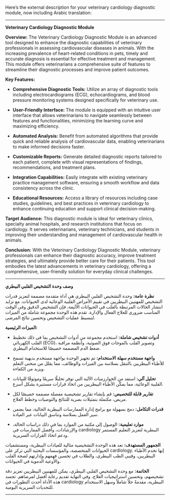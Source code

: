 Here’s the external description for your veterinary cardiology diagnostic module, now including Arabic translation:

---

**Veterinary Cardiology Diagnostic Module**

**Overview:**
The Veterinary Cardiology Diagnostic Module is an advanced tool designed to enhance the diagnostic capabilities of veterinary professionals in assessing cardiovascular diseases in animals. With the increasing prevalence of heart-related conditions in pets, timely and accurate diagnosis is essential for effective treatment and management. This module offers veterinarians a comprehensive suite of features to streamline their diagnostic processes and improve patient outcomes.

**Key Features:**

- **Comprehensive Diagnostic Tools:** 
  Utilize an array of diagnostic tools including electrocardiograms (ECG), echocardiograms, and blood pressure monitoring systems designed specifically for veterinary use.

- **User-Friendly Interface:**
  The module is equipped with an intuitive user interface that allows veterinarians to navigate seamlessly between features and functionalities, minimizing the learning curve and maximizing efficiency.

- **Automated Analysis:**
  Benefit from automated algorithms that provide quick and reliable analysis of cardiovascular data, enabling veterinarians to make informed decisions faster.

- **Customizable Reports:**
  Generate detailed diagnostic reports tailored to each patient, complete with visual representations of findings, recommendations, and treatment plans.

- **Integration Capabilities:**
  Easily integrate with existing veterinary practice management software, ensuring a smooth workflow and data consistency across the clinic.

- **Educational Resources:**
  Access a library of resources including case studies, guidelines, and best practices in veterinary cardiology to enhance continuing education and support clinical decision-making.

**Target Audience:**
This diagnostic module is ideal for veterinary clinics, specialty animal hospitals, and research institutions that focus on cardiology. It serves veterinarians, veterinary technicians, and students in improving their understanding and management of cardiovascular health in animals.

**Conclusion:**
With the Veterinary Cardiology Diagnostic Module, veterinary professionals can enhance their diagnostic accuracy, improve treatment strategies, and ultimately provide better care for their patients. This tool embodies the latest advancements in veterinary cardiology, offering a comprehensive, user-friendly solution for everyday clinical challenges.

---

**وصف وحدة التشخيص القلبي البيطري**

**نظرة عامة:**
وحدة التشخيص القلبي البيطري هي أداة متقدمة مصممة لتعزيز قدرات التشخيص للمهنيين البيطريين في تقييم الأمراض القلبية الوعائية لدى الحيوانات. مع تزايد انتشار الحالات المرتبطة بالقلب في الحيوانات الأليفة، فإن التشخيص الدقيق وفي الوقت المناسب ضروري للعلاج الفعال والإدارة. تقدم هذه الوحدة مجموعة شاملة من الميزات لتبسيط عمليات التشخيص وتحسين نتائج المرضى.

**الميزات الرئيسية:**

- **أدوات تشخيص شاملة:** 
  استخدم مجموعة من أدوات التشخيص بما في ذلك تخطيط القلب الكهربائي (ECG)، وتصوير القلب بالموجات فوق الصوتية، وأنظمة مراقبة ضغط الدم المصممة خصيصًا للاستخدام البيطري.

- **واجهة مستخدم سهلة الاستخدام:**
  تم تجهيز الوحدة بواجهة مستخدم بديهية تسمح للأطباء البيطريين بالتنقل بسلاسة بين الميزات والوظائف، مما يقلل من منحنى التعلم ويزيد من الكفاءة.

- **تحليل آلي:**
  استفد من الخوارزميات الآلية التي توفر تحليلًا سريعًا وموثوقًا للبيانات القلبية الوعائية، مما يمكّن الأطباء البيطريين من اتخاذ قرارات مستنيرة بشكل أسرع.

- **تقارير قابلة للتخصيص:**
  قم بإنشاء تقارير تشخيصية مفصلة مصممة خصيصًا لكل مريض، مكتملة بتمثيلات بصرية للنتائج والتوصيات وخطط العلاج.

- **قدرات التكامل:**
  دمج بسهولة مع برامج إدارة الممارسات البيطرية الحالية، مما يضمن سير العمل بسلاسة وتناسق البيانات عبر العيادة.

- **موارد تعليمية:**
  الوصول إلى مكتبة من الموارد بما في ذلك دراسات الحالة، والإرشادات، وأفضل الممارسات في cardiology البيطرية لتعزيز التعليم المستمر ودعم اتخاذ القرارات السريرية.

**الجمهور المستهدف:**
تعد هذه الوحدة التشخيصية مثالية للعيادات البيطرية، ومستشفيات الحيوانات المتخصصة، والمؤسسات البحثية التي تركز على cardiology. إنها تخدم الأطباء البيطريين، وفنيي الطب البيطري، والطلاب في تحسين فهمهم وإدارتهم لصحة القلب والأوعية الدموية في الحيوانات.

**الخاتمة:**
مع وحدة التشخيص القلبي البيطري، يمكن للمهنيين البيطريين تعزيز دقة تشخيصهم، وتحسين استراتيجيات العلاج، وفي النهاية تقديم رعاية أفضل لمرضاهم. تجسد هذه الأداة أحدث التطورات في cardiology البيطرية، مقدمةً حلاً شاملاً وسهل الاستخدام للتحديات السريرية اليومية.

---

